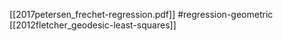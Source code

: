 [[2017petersen_frechet-regression.pdf]]
#regression-geometric
[[2012fletcher_geodesic-least-squares]]

